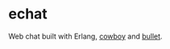 echat
=====

Web chat built with Erlang, [cowboy](https://github.com/extend/cowboy) and [bullet](https://github.com/extend/bullet).